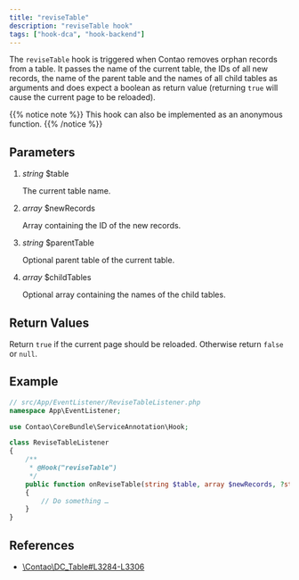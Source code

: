 ```yaml
---
title: "reviseTable"
description: "reviseTable hook"
tags: ["hook-dca", "hook-backend"]
---
```



The `reviseTable` hook is triggered when Contao removes orphan records from a
table. It passes the name of the current table, the IDs of all new records, the
name of the parent table and the names of all child tables as arguments and
does expect a boolean as return value (returning `true` will cause the current
page to be reloaded).


{{% notice note %}}
This hook can also be implemented as an anonymous function.
{{% /notice %}}


## Parameters

1. *string* $table

    The current table name.

2. *array* $newRecords

    Array containing the ID of the new records.

3. *string* $parentTable

    Optional parent table of the current table.

4. *array* $childTables

    Optional array containing the names of the child tables.


## Return Values

Return `true` if the current page should be reloaded. Otherwise return `false` or `null`.


## Example

```php
// src/App/EventListener/ReviseTableListener.php
namespace App\EventListener;

use Contao\CoreBundle\ServiceAnnotation\Hook;

class ReviseTableListener
{
    /**
     * @Hook("reviseTable")
     */
    public function onReviseTable(string $table, array $newRecords, ?string $parentTable, ?array $childTables): ?bool
    {
        // Do something …
    }
}
```


## References

* [\Contao\DC_Table#L3284-L3306](https://github.com/contao/contao/blob/4.7.6/core-bundle/src/Resources/contao/drivers/DC_Table.php#L3284-L3306)
